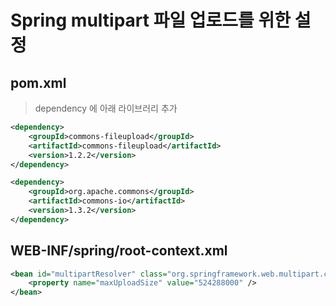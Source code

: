 # Spring multipart 파일 업로드를 위한 설정


## pom.xml
> dependency 에 아래 라이브러리 추가
``` xml
<dependency>
	<groupId>commons-fileupload</groupId>
	<artifactId>commons-fileupload</artifactId>
	<version>1.2.2</version>
</dependency>

<dependency>
	<groupId>org.apache.commons</groupId>
	<artifactId>commons-io</artifactId>
	<version>1.3.2</version>
</dependency>
```

## WEB-INF/spring/root-context.xml

``` xml
<bean id="multipartResolver" class="org.springframework.web.multipart.commons.CommonsMultipartResolver">
	<property name="maxUploadSize" value="524288000" />
</bean>
  ```
